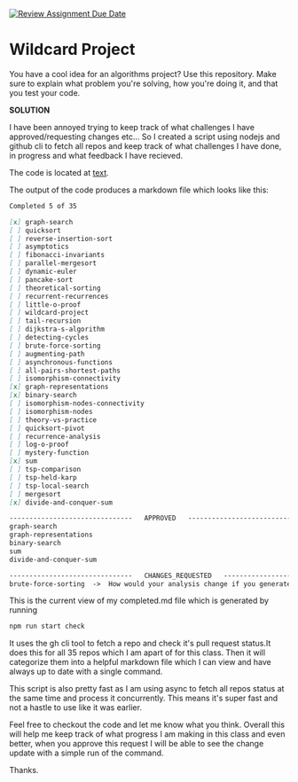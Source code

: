 [![Review Assignment Due Date](https://classroom.github.com/assets/deadline-readme-button-24ddc0f5d75046c5622901739e7c5dd533143b0c8e959d652212380cedb1ea36.svg)](https://classroom.github.com/a/tTztJ7yI)
# Wildcard Project

You have a cool idea for an algorithms project? Use this repository. Make sure
to explain what problem you're solving, how you're doing it, and that you test
your code.

**SOLUTION**

I have been annoyed trying to keep track of what challenges I have approved/requesting changes etc... So I created a script using nodejs and github cli to fetch all repos and keep track of what challenges I have done, in progress and what feedback I have recieved.



The code is located at [text](https://github.com/tlaceby/cosc-3020).

The output of the code produces a markdown file which looks like this:

```md
Completed 5 of 35

[x] graph-search
[ ] quicksort
[ ] reverse-insertion-sort
[ ] asymptotics
[ ] fibonacci-invariants
[ ] parallel-mergesort
[ ] dynamic-euler
[ ] pancake-sort
[ ] theoretical-sorting
[ ] recurrent-recurrences
[ ] little-o-proof
[ ] wildcard-project
[ ] tail-recursion
[ ] dijkstra-s-algorithm
[ ] detecting-cycles
[ ] brute-force-sorting
[ ] augmenting-path
[ ] asynchronous-functions
[ ] all-pairs-shortest-paths
[ ] isomorphism-connectivity
[x] graph-representations
[x] binary-search
[ ] isomorphism-nodes-connectivity
[ ] isomorphism-nodes
[ ] theory-vs-practice
[ ] quicksort-pivot
[ ] recurrence-analysis
[ ] log-o-proof
[ ] mystery-function
[x] sum
[ ] tsp-comparison
[ ] tsp-held-karp
[ ] tsp-local-search
[ ] mergesort
[x] divide-and-conquer-sum

-------------------------------   APPROVED   -------------------------------
graph-search
graph-representations
binary-search
sum
divide-and-conquer-sum

-------------------------------   CHANGES_REQUESTED   -------------------------------
brute-force-sorting  ->  How would your analysis change if you generated permutations randomly?

```

This is the current view of my completed.md file which is generated by running
```bash
npm run start check
```

It uses the gh cli tool to fetch a repo and check it's pull request status.It does this for all 35 repos which I am apart of for this class. Then it will categorize them into a helpful markdown file which I can view and have always up to date with a single command.

This script is also pretty fast as I am using async to fetch all repos status at the same time and process it concurrently. This means it's super fast and not a hastle to use like it was earlier.

Feel free to checkout the code and let me know what you think. Overall this will help me keep track of what progress I am making in this class and even better, when you approve this request I will be able to see the change update with a simple run of the command. 

Thanks.